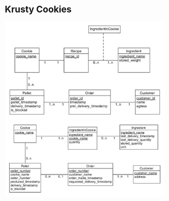 # Krusty Cookies

![E/R Diagram](https://raw.githubusercontent.com/os1866pe-s/EDAF20-krusty-project/master/resources/krusty_project.jpg)
![Relations Diagram](https://raw.githubusercontent.com/os1866pe-s/EDAF20-krusty-project/master/resources/krusty_project_relations.jpg)

 